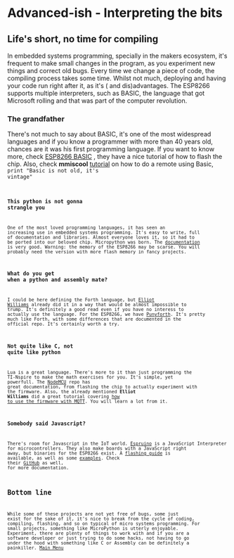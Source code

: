 # Advanced-ish - Interpreting the bits

## Life's short, no time for compiling
  In embedded systems programming, specially in the makers ecosystem, it's frequent to make small changes in the program, as you experiment new things and correct old bugs. Every time we change a piece of code, the compiling process takes some time. Whilst not much, deploying and having your code run right after it, as it's ( and dis)advantages. The ESP8266 supports multiple interpreters, such as BASIC, the language that got Microsoft rolling and that was part of the computer revolution.
  
### The grandfather
   There's not much to say about BASIC, it's one of the most widespread languages and if you know a programmer with more than 40 years old, chances are it was his first programming language.
   If you want to know more, check [ESP8266 BASIC](https://www.esp8266basic.com/) , they have a nice tutorial of how to flash the chip. Also, check **mmiscool** [tutorial](http://www.instructables.com/id/Easiest-ESP8266-Learning-IR-Remote-Control-Via-WIF/?ALLSTEPS) on how to do a remote using Basic, <code> print "Basic is not old, it's vintage"<code> 


### This python is not gonna strangle you
  One of the most loved programming languages, it has seen an increasing use in embedded systems programming. It's easy to write, full of documentation and libraries. Almost everyone loves it, so it had to be ported into our beloved chip. Micropython was born. The [documentation](https://docs.micropython.org/en/latest/esp8266/esp8266/tutorial/index.html) is very good. Warning: the memory of the ESP8266 may be scarse. You will probably need the version with more flash memory in fancy projects.

### What do you get when a python and assembly mate?
  I could be here defining the Forth language, but [Elliot Williams](http://hackaday.com/2017/01/27/forth-the-hackers-language/) already did it in a way that would be almost impossible to trump. It's definitely a good read even if you have no interess to actually use the language. For the ESP8266, we have [Punyforth](https://github.com/zeroflag/punyforth). It's pretty much like Forth, with some differences that are documented in the official repo. It's certainly worth a try.
### Not quite like C, not quite like python
  Lua is a great language. There's more to it than just programming the TI-Nspire to make the math exercises for you. It's simple, yet powerfull. The [NodeMCU](https://github.com/nodemcu/nodemcu-firmware) repo has great documentation, from flashing the chip to actually experiment with the firmware. Also, the already mentioned **Elliot Williams** did a great tutorial covering [how to use the firmware with MQTT](http://hackaday.com/2016/05/17/minimal-mqtt-networked-nodes/). You will learn a lot from it.
### Somebody said Javascript?
  There's room for Javascript in the IoT world. [Espruino](http://www.espruino.com/) is a JavaScript Interpreter for microcontrollers. They also make boards with a JavaScript right away, but binaries for the ESP8266 exist. A [flashing guide](http://www.espruino.com/ESP8266_Flashing) is available, as well as some [examples](http://www.espruino.com/simple_data_logger). Check their [GitHub](https://github.com/espruino/Espruino) as well, for more documentation. 
  
## Bottom line
  While some of these projects are not yet free of bugs, some just exist for the sake of it, it's nice to break from the cycle of coding, compiling, flashing, and so on typical of micro systems programming. For small projects, something like MicroPython is utterly enjoyable. Experiment, there are plenty of things to work with and if you are a software developer or just trying to do some hacks, not having to go under the hood with something like C or Assembly can be definitely a painkiller. 
[Main Menu](../readme.md)
